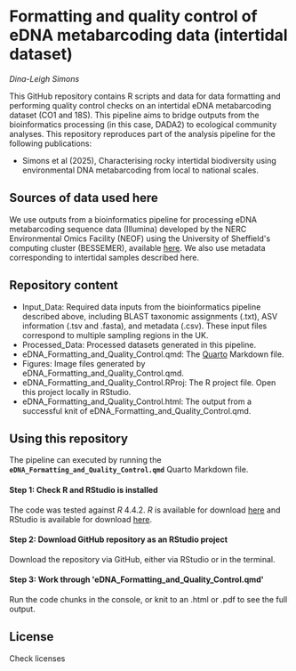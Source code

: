 # Formatting and quality control of eDNA metabarcoding data (intertidal dataset)

*Dina-Leigh Simons*

This GitHub repository contains R scripts and data for data formatting and performing quality control checks on an intertidal eDNA metabarcoding dataset (CO1 and 18S). This pipeline aims to bridge outputs from the bioinformatics processing (in this case, DADA2) to ecological community analyses. This repository reproduces part of the analysis pipeline for the following publications:
- Simons et al (2025), Characterising rocky intertidal biodiversity using environmental DNA metabarcoding from local to national scales.

## Sources of data used here

We use outputs from a bioinformatics pipeline for processing eDNA metabarcoding sequence data (Illumina) developed by the NERC Environmental Omics Facility (NEOF) using the University of Sheffield's computing cluster (BESSEMER), available [here](https://github.com/khmaher/HPC_dada2). We also use metadata corresponding to intertidal samples described here.

## Repository content

- Input_Data: Required data inputs from the bioinformatics pipeline described above, including BLAST taxonomic assignments (.txt), ASV information (.tsv and .fasta), and metadata (.csv). These input files correspond to multiple sampling regions in the UK.
- Processed_Data: Processed datasets generated in this pipeline.
- eDNA_Formatting_and_Quality_Control.qmd: The [Quarto](https://quarto.org/docs/get-started/hello/rstudio.html) Markdown file.
- Figures: Image files generated by eDNA_Formatting_and_Quality_Control.qmd.
- eDNA_Formatting_and_Quality_Control.RProj: The R project file. Open this project locally in RStudio.
- eDNA_Formatting_and_Quality_Control.html: The output from a successful knit of eDNA_Formatting_and_Quality_Control.qmd.

## Using this repository

The pipeline can executed by running the **`eDNA_Formatting_and_Quality_Control.qmd`** Quarto Markdown file.

#### Step 1: Check R and RStudio is installed

The code was tested against *R* 4.4.2. *R* is available for download [here](https://www.r-project.org/) and RStudio is available for download [here](https://posit.co/download/rstudio-desktop/).

#### Step 2: Download GitHub repository as an RStudio project

Download the repository via GitHub, either via RStudio or in the terminal.

#### Step 3: Work through 'eDNA_Formatting_and_Quality_Control.qmd'

Run the code chunks in the console, or knit to an .html or .pdf to see the full output.

## License

Check licenses
